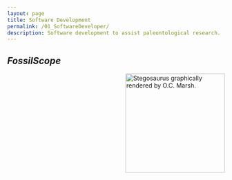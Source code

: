 ```yaml
---
layout: page
title: Software Development
permalink: /01_SoftwareDeveloper/
description: Software development to assist paleontological research.
---
```


## *FossilScope*

<!-- Put most of poster stuff on here. -->

<img align=right src="/assets/EKG" alt="Stegosaurus graphically rendered by O.C. Marsh." width=230px>
